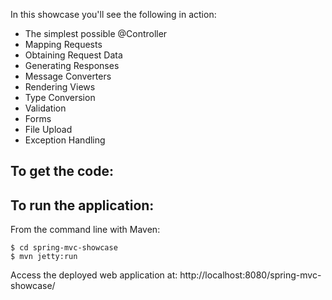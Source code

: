 In this showcase you'll see the following in action:

* The simplest possible @Controller
* Mapping Requests
* Obtaining Request Data
* Generating Responses
* Message Converters
* Rendering Views
* Type Conversion
* Validation
* Forms
* File Upload
* Exception Handling

To get the code:
-------------------
To run the application:
-------------------	
From the command line with Maven:

    $ cd spring-mvc-showcase
    $ mvn jetty:run 

Access the deployed web application at: http://localhost:8080/spring-mvc-showcase/
